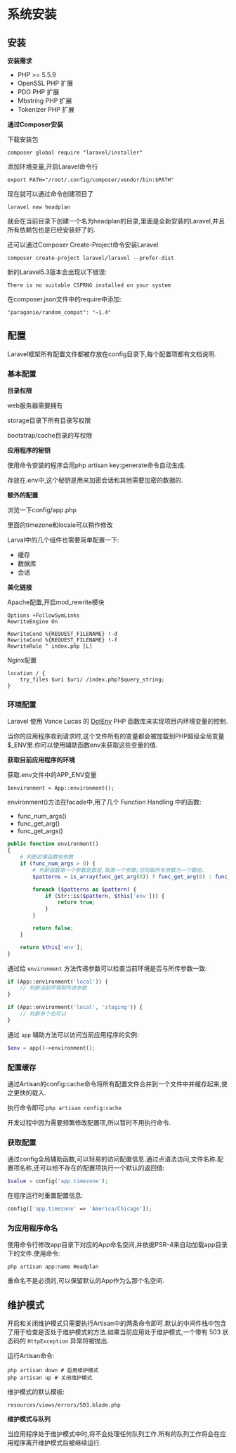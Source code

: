 # 系统安装

## 安装

**安装需求**

* PHP &gt;= 5.5.9
* OpenSSL PHP 扩展
* PDO PHP 扩展
* Mbstring PHP 扩展
* Tokenizer PHP 扩展

**通过Composer安装**

下载安装包

`composer global require "laravel/installer"`

添加环境变量,开启Laravel命令行

`export PATH="/root/.config/composer/vendor/bin:$PATH"`

现在就可以通过命令创建项目了

`laravel new headplan`

就会在当前目录下创建一个名为headplan的目录,里面是全新安装的Laravel,并且所有依赖包也是已经安装好了的.

还可以通过Composer Create-Project命令安装Laravel

`composer create-project laravel/laravel --prefer-dist`

新的Laravel5.3版本会出现以下错误:

`There is no suitable CSPRNG installed on your system`

在composer.json文件中的require中添加:

`"paragonie/random_compat": "~1.4"`

## 配置

Laravel框架所有配置文件都被存放在config目录下,每个配置项都有文档说明.

### **基本配置**

**目录权限**

web服务器需要拥有

storage目录下所有目录写权限

bootstrap\/cache目录的写权限

**应用程序的秘钥**

使用命令安装的程序会用php artisan key:generate命令自动生成.

存放在.env中,这个秘钥是用来加密会话和其他需要加密的数据的.

**额外的配置**

浏览一下config\/app.php

里面的timezone和locale可以稍作修改

Larval中的几个组件也需要简单配置一下:

* 缓存
* 数据库
* 会话

**美化链接**

Apache配置,开启mod\_rewrite模块

```
Options +FollowSymLinks
RewriteEngine On 

RewriteCond %{REQUEST_FILENAME} !-d
RewriteCond %{REQUEST_FILENAME} !-f
RewriteRule ^ index.php [L]
```

Nginx配置

```
location / {
    try_files $uri $uri/ /index.php?$query_string;
}
```

### **环境配置**

Laravel 使用 Vance Lucas 的 [DotEnv](https://github.com/vlucas/phpdotenv) PHP 函数库来实现项目内环境变量的控制.

当你的应用程序收到请求时,这个文件所有的变量都会被加载到PHP超级全局变量$\_ENV里.你可以使用辅助函数env来获取这些变量的值.

**获取目前应用程序的环境**

获取.env文件中的APP\_ENV变量

`$environment = App::environment();`

environment\(\)方法在facade中,用了几个 Function Handling 中的函数:

* func\_num\_args\(\)
* func\_get\_arg\(\)
* func\_get\_args\(\)

```php
public function environment()
{
    # 判断如果函数有参数
    if (func_num_args > 0) {
        # 判断函数第一个参数是数组,取第一个参数;否则取所有参数为一个数组.
        $patterns = is_array(func_get_arg(0)) ? func_get_arg(0) : func_get_args();

        foreach ($patterns as $pattern) {
            if (Str::is($pattern, $this['env'])) {
                return true;
            }
        }

        return false;
    }

    return $this['env'];
}
```

通过给 `environment` 方法传递参数可以检查当前环境是否与所传参数一致:

```php
if (App::environment('local')) {
    // 判断当前环境和传递参数
}

if (App::environment('local', 'staging')) {
    // 判断多个也可以
}
```

通过 `app` 辅助方法可以访问当前应用程序的实例:

```php
$env = app()->environment();
```

### 配置缓存

通过Artisan的config:cache命令将所有配置文件合并到一个文件中并缓存起来,使之更快的载入.

执行命令即可:`php artisan config:cache`

开发过程中因为需要频繁修改配置项,所以暂时不用执行命令.

### 获取配置

通过config全局辅助函数,可以轻易的访问配置信息.通过点语法访问,文件名称.配置项名称,还可以给不存在的配置项执行一个默认的返回值:

```php
$value = config('app.timezone');
```

在程序运行时重置配置信息:

```php
config(['app.timezone' => 'America/Chicago']);
```

### 为应用程序命名

使用命令行修改app目录下对应的App命名空间,并依据PSR-4来自动加载app目录下的文件.使用命令:

```
php artisan app:name Headplan
```

重命名不是必须的,可以保留默认的App作为么那个名空间.

## 维护模式

开启和关闭维护模式只需要执行Artisan中的两条命令即可.默认的中间件栈中包含了用于检查是否处于维护模式的方法.如果当前应用处于维护模式,一个带有 503 状态码的 `HttpException` 异常将被抛出.

运行Artisan命令:

```
php artisan down # 启用维护模式
php artisan up # 关闭维护模式
```

维护模式的默认模板:

```
resources/views/errors/503.blade.php
```

**维护模式与队列**

当应用程序处于维护模式中时,将不会处理任何队列工作.所有的队列工作将会在应用程序离开维护模式后被继续运行.

